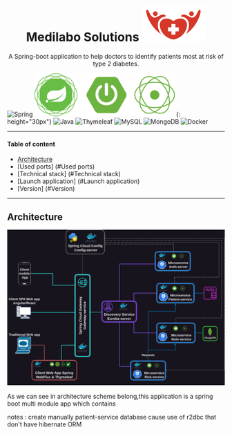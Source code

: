 # <div align="center"> Medilabo Solutions ![Alt text](image-1.png) </div>

<p style="text-align: center;">A Spring-boot application to help doctors to identify patients most at risk of type 2 diabetes.</p>

  ![Spring](https://img.shields.io/badge/spring-%236DB33F.svg?style=for-the-badge&logo=spring&logoColor=white) ![Alt text](image-2.png){: height="30px"} ![Java](https://img.shields.io/badge/java-%23ED8B00.svg?style=for-the-badge&logo=openjdk&logoColor=white) ![Thymeleaf](https://img.shields.io/badge/Thymeleaf-%23005C0F.svg?style=for-the-badge&logo=Thymeleaf&logoColor=white) ![MySQL](https://img.shields.io/badge/mysql-%2300f.svg?style=for-the-badge&logo=mysql&logoColor=white) ![MongoDB](https://img.shields.io/badge/MongoDB-%234ea94b.svg?style=for-the-badge&logo=mongodb&logoColor=white) ![Docker](https://img.shields.io/badge/docker-%230db7ed.svg?style=for-the-badge&logo=docker&logoColor=white)


---

#### Table of content

* [Architecture](#Architecture)
* [Used ports] (#Used ports)
* [Technical stack] (#Technical stack)
* [Launch application] (#Launch application)
* [Version] (#Version)
  

---

## Architecture

![Alt text](Architecture.drawio.png)

As we can see in architecture scheme belong,this application is a spring boot  multi module app which contains 

notes : create manually patient-service database cause use of r2dbc that don't have hibernate ORM



